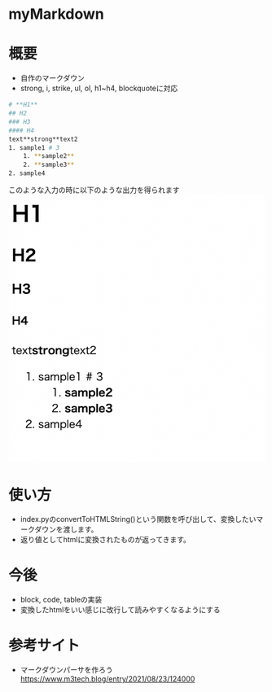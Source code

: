 # myMarkdown

# 概要
- 自作のマークダウン
- strong, i, strike, ul, ol, h1~h4, blockquoteに対応
```bash
# **H1**
## H2
### H3
#### H4
text**strong**text2
1. sample1 # 3
    1. **sample2**
    2. **sample3**
2. sample4
```
このような入力の時に以下のような出力を得られます
![Image 1](img/output.png)

# 使い方
- index.pyのconvertToHTMLString()という関数を呼び出して、変換したいマークダウンを渡します。
- 返り値としてhtmlに変換されたものが返ってきます。

# 今後
- block, code, tableの実装
- 変換したhtmlをいい感じに改行して読みやすくなるようにする
# 参考サイト
- マークダウンパーサを作ろう
https://www.m3tech.blog/entry/2021/08/23/124000